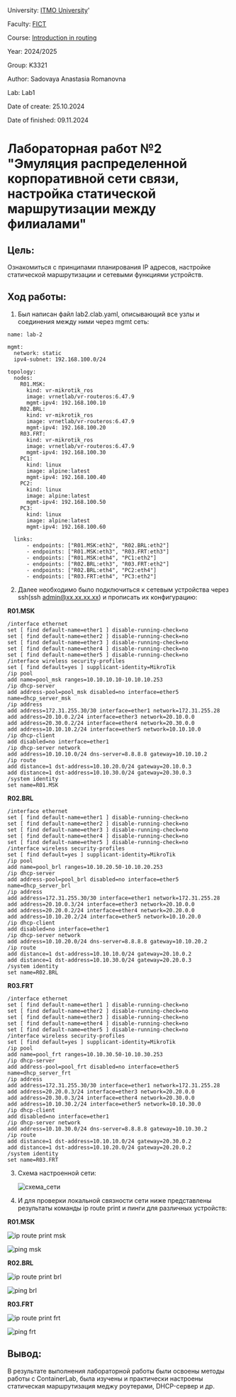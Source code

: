 
University: [ITMO University](https://itmo.ru/ru/)'

Faculty: [FICT](https://fict.itmo.ru)

Course: [Introduction in routing](https://github.com/itmo-ict-faculty/introduction-in-routing)

Year: 2024/2025

Group: K3321

Author: Sadovaya Anastasia Romanovna

Lab: Lab1

Date of create: 25.10.2024

Date of finished: 09.11.2024

# Лабораторная работ №2 "Эмуляция распределенной корпоративной сети связи, настройка статической маршрутизации между филиалами"


## Цель:

Ознакомиться с принципами планирования IP адресов, настройке статической маршрутизации и сетевыми функциями устройств.

## Ход работы:

1. Был написан файл lab2.clab.yaml, описывающий все узлы и соединения между ними через mgmt сеть:

```
name: lab-2

mgmt:
  network: static
  ipv4-subnet: 192.168.100.0/24

topology:
  nodes:
    R01.MSK:
      kind: vr-mikrotik_ros
      image: vrnetlab/vr-routeros:6.47.9
      mgmt-ipv4: 192.168.100.10
    R02.BRL:
      kind: vr-mikrotik_ros
      image: vrnetlab/vr-routeros:6.47.9
      mgmt-ipv4: 192.168.100.20
    R03.FRT:
      kind: vr-mikrotik_ros
      image: vrnetlab/vr-routeros:6.47.9
      mgmt-ipv4: 192.168.100.30
    PC1:
      kind: linux
      image: alpine:latest
      mgmt-ipv4: 192.168.100.40
    PC2:
      kind: linux
      image: alpine:latest
      mgmt-ipv4: 192.168.100.50
    PC3:
      kind: linux
      image: alpine:latest
      mgmt-ipv4: 192.168.100.60

  links:
      - endpoints: ["R01.MSK:eth2", "R02.BRL:eth2"]
      - endpoints: ["R01.MSK:eth3", "R03.FRT:eth3"]
      - endpoints: ["R01.MSK:eth4", "PC1:eth2"]
      - endpoints: ["R02.BRL:eth3", "R03.FRT:eth2"]
      - endpoints: ["R02.BRL:eth4", "PC2:eth4"]
      - endpoints: ["R03.FRT:eth4", "PC3:eth2"]
```
2. Далее необходимо было подключиться к сетевым устройства через ssh(ssh admin@xx.xx.xx.xx) и прописать их конфигурацию:

**R01.MSK**

```
/interface ethernet
set [ find default-name=ether1 ] disable-running-check=no
set [ find default-name=ether2 ] disable-running-check=no
set [ find default-name=ether3 ] disable-running-check=no
set [ find default-name=ether4 ] disable-running-check=no
set [ find default-name=ether5 ] disable-running-check=no
/interface wireless security-profiles
set [ find default=yes ] supplicant-identity=MikroTik
/ip pool
add name=pool_msk ranges=10.10.10.10-10.10.10.253
/ip dhcp-server
add address-pool=pool_msk disabled=no interface=ether5 name=dhcp_server_msk
/ip address
add address=172.31.255.30/30 interface=ether1 network=172.31.255.28
add address=20.10.0.2/24 interface=ether3 network=20.10.0.0
add address=20.30.0.2/24 interface=ether4 network=20.30.0.0
add address=10.10.10.2/24 interface=ether5 network=10.10.10.0
/ip dhcp-client
add disabled=no interface=ether1
/ip dhcp-server network
add address=10.10.10.0/24 dns-server=8.8.8.8 gateway=10.10.10.2
/ip route
add distance=1 dst-address=10.10.20.0/24 gateway=20.10.0.3
add distance=1 dst-address=10.10.30.0/24 gateway=20.30.0.3
/system identity
set name=R01.MSK
```

**R02.BRL**

```
/interface ethernet
set [ find default-name=ether1 ] disable-running-check=no
set [ find default-name=ether2 ] disable-running-check=no
set [ find default-name=ether3 ] disable-running-check=no
set [ find default-name=ether4 ] disable-running-check=no
set [ find default-name=ether5 ] disable-running-check=no
/interface wireless security-profiles
set [ find default=yes ] supplicant-identity=MikroTik
/ip pool
add name=pool_brl ranges=10.10.20.50-10.10.20.253
/ip dhcp-server
add address-pool=pool_brl disabled=no interface=ether5 name=dhcp_server_brl
/ip address
add address=172.31.255.30/30 interface=ether1 network=172.31.255.28
add address=20.10.0.3/24 interface=ether3 network=20.10.0.0
add address=20.20.0.2/24 interface=ether4 network=20.20.0.0
add address=10.10.20.2/24 interface=ether5 network=10.10.20.0
/ip dhcp-client
add disabled=no interface=ether1
/ip dhcp-server network
add address=10.10.20.0/24 dns-server=8.8.8.8 gateway=10.10.20.2
/ip route
add distance=1 dst-address=10.10.10.0/24 gateway=20.10.0.2
add distance=1 dst-address=10.10.30.0/24 gateway=20.20.0.3
/system identity
set name=R02.BRL
```

**R03.FRT**

```
/interface ethernet
set [ find default-name=ether1 ] disable-running-check=no
set [ find default-name=ether2 ] disable-running-check=no
set [ find default-name=ether3 ] disable-running-check=no
set [ find default-name=ether4 ] disable-running-check=no
set [ find default-name=ether5 ] disable-running-check=no
/interface wireless security-profiles
set [ find default=yes ] supplicant-identity=MikroTik
/ip pool
add name=pool_frt ranges=10.10.30.50-10.10.30.253
/ip dhcp-server
add address-pool=pool_frt disabled=no interface=ether5 name=dhcp_server_frt
/ip address
add address=172.31.255.30/30 interface=ether1 network=172.31.255.28
add address=20.20.0.3/24 interface=ether3 network=20.20.0.0
add address=20.30.0.3/24 interface=ether4 network=20.30.0.0
add address=10.10.30.2/24 interface=ether5 network=10.10.30.0
/ip dhcp-client
add disabled=no interface=ether1
/ip dhcp-server network
add address=10.10.30.0/24 dns-server=8.8.8.8 gateway=10.10.30.2
/ip route
add distance=1 dst-address=10.10.10.0/24 gateway=20.30.0.2
add distance=1 dst-address=10.10.20.0/24 gateway=20.20.0.2
/system identity
set name=R03.FRT
```

3. Схема настроенной сети:
   
   ![схема_сети](https://github.com/sadnastya/2023_2024-introduction_in_routing-k3321-sadovaya_a_r/blob/main/lab2/images/schema_lab2.png)
   
4. И для проверки локальной связности сети ниже представлены результаты команды ip route print и пинги для различных устройств:

**R01.MSK**

![ip route print msk](https://github.com/sadnastya/2023_2024-introduction_in_routing-k3321-sadovaya_a_r/blob/main/lab2/images/msk_ping.png)

![ping msk](https://github.com/sadnastya/2023_2024-introduction_in_routing-k3321-sadovaya_a_r/blob/main/lab2/images/msk_route.png)

**R02.BRL**

![ip route print brl](https://github.com/sadnastya/2023_2024-introduction_in_routing-k3321-sadovaya_a_r/blob/main/lab2/images/brl_ping.png)

![ping brl](https://github.com/sadnastya/2023_2024-introduction_in_routing-k3321-sadovaya_a_r/blob/main/lab2/images/brl_route.png)

**R03.FRT**

![ip route print frt](https://github.com/sadnastya/2023_2024-introduction_in_routing-k3321-sadovaya_a_r/blob/main/lab2/images/frt_ping.png)

![ping frt](https://github.com/sadnastya/2023_2024-introduction_in_routing-k3321-sadovaya_a_r/blob/main/lab2/images/frt_route.png)


## Вывод:

В результате выполнения лабораторной работы были освоены методы работы с ContainerLab, была изучены и практически настроены статическая маршрутизация меджу роутерами, DHCP-сервер и др.